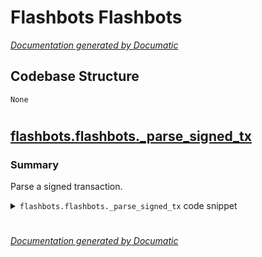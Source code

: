 # Flashbots Flashbots

[_Documentation generated by Documatic_](https://www.documatic.com)

<!---Documatic-section-Codebase Structure-start--->
## Codebase Structure

<!---Documatic-block-system_architecture-start--->
```mermaid
None
```
<!---Documatic-block-system_architecture-end--->

# #
<!---Documatic-section-Codebase Structure-end--->

<!---Documatic-section-flashbots.flashbots._parse_signed_tx-start--->
## [flashbots.flashbots._parse_signed_tx](6-flashbots_flashbots.md#flashbots.flashbots._parse_signed_tx)

<!---Documatic-section-_parse_signed_tx-start--->
### Summary

Parse a signed transaction.

<!---Documatic-block-flashbots.flashbots._parse_signed_tx-start--->
<details>
	<summary><code>flashbots.flashbots._parse_signed_tx</code> code snippet</summary>

```python
def _parse_signed_tx(signed_tx: HexBytes) -> TxParams:
    tx_type = signed_tx[0]
    if tx_type > int('0x7f', 16):
        decoded_tx = rlp.decode(signed_tx, Transaction).as_dict()
    else:
        if tx_type == 1:
            sedes = AccessListTransaction._signed_transaction_serializer
        elif tx_type == 2:
            sedes = DynamicFeeTransaction._signed_transaction_serializer
        else:
            raise ValueError(f'Unknown transaction type: {tx_type}.')
        decoded_tx = rlp.decode(signed_tx[1:], sedes).as_dict()
    decoded_tx['from'] = Account.recover_transaction(signed_tx)
    decoded_tx = dissoc(decoded_tx, 'v', 'r', 's')
    return decoded_tx
```
</details>
<!---Documatic-block-flashbots.flashbots._parse_signed_tx-end--->
<!---Documatic-section-_parse_signed_tx-end--->

# #
<!---Documatic-section-flashbots.flashbots._parse_signed_tx-end--->

[_Documentation generated by Documatic_](https://www.documatic.com)